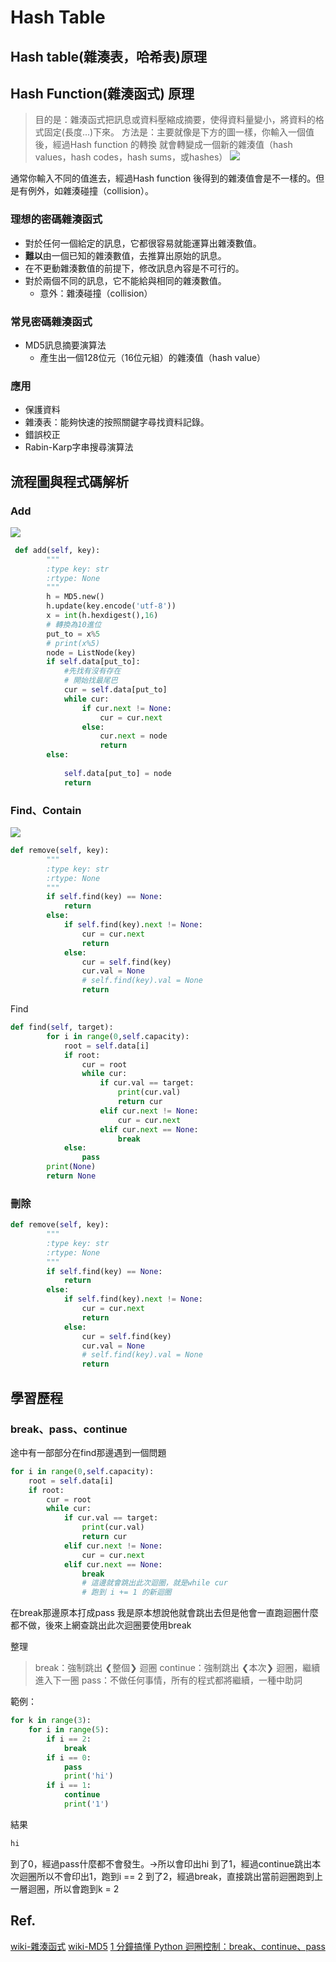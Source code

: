 # Hash Table


## Hash table(雜湊表，哈希表)原理
## Hash Function(雜湊函式) 原理
>目的是：雜湊函式把訊息或資料壓縮成摘要，使得資料量變小，將資料的格式固定(長度...)下來。
方法是：主要就像是下方的圖一樣，你輸入一個值後，經過Hash function 的轉換 就會轉變成一個新的雜湊值（hash values，hash codes，hash sums，或hashes）
![](https://i.imgur.com/hF5bdON.png)


通常你輸入不同的值進去，經過Hash function 後得到的雜湊值會是不一樣的。但是有例外，如雜湊碰撞（collision）。
###  理想的密碼雜湊函式
- 對於任何一個給定的訊息，它都很容易就能運算出雜湊數值。
- **難以**由一個已知的雜湊數值，去推算出原始的訊息。
- 在不更動雜湊數值的前提下，修改訊息內容是不可行的。
- 對於兩個不同的訊息，它不能給與相同的雜湊數值。
    - 意外：雜湊碰撞（collision）

### 常見密碼雜湊函式
- MD5訊息摘要演算法
    - 產生出一個128位元（16位元組）的雜湊值（hash value）
### 應用
- 保護資料
- 雜湊表：能夠快速的按照關鍵字尋找資料記錄。
- 錯誤校正
- Rabin-Karp字串搜尋演算法

## 流程圖與程式碼解析
### Add
![](https://i.imgur.com/JzzcIez.png)
```python
 def add(self, key):
        """
        :type key: str
        :rtype: None
        """
        h = MD5.new()
        h.update(key.encode('utf-8'))
        x = int(h.hexdigest(),16)
        # 轉換為10進位
        put_to = x%5
        # print(x%5)
        node = ListNode(key)
        if self.data[put_to]:
            #先找有沒有存在
            # 開始找最尾巴
            cur = self.data[put_to]
            while cur:
                if cur.next != None:
                    cur = cur.next
                else:
                    cur.next = node
                    return
        else:
            
            self.data[put_to] = node
            return 

```

### Find、Contain
![](https://i.imgur.com/pDeViiG.png)
```python
def remove(self, key):
        """
        :type key: str
        :rtype: None
        """
        if self.find(key) == None:
            return 
        else:
            if self.find(key).next != None:
                cur = cur.next 
                return 
            else:
                cur = self.find(key)
                cur.val = None
                # self.find(key).val = None
                return

```
Find
```python
def find(self, target):
        for i in range(0,self.capacity):
            root = self.data[i]
            if root:
                cur = root
                while cur:
                    if cur.val == target:
                        print(cur.val)
                        return cur
                    elif cur.next != None:
                        cur = cur.next
                    elif cur.next == None:
                        break
            else:
                pass
        print(None)
        return None

```
### 刪除
```python
def remove(self, key):
        """
        :type key: str
        :rtype: None
        """
        if self.find(key) == None:
            return 
        else:
            if self.find(key).next != None:
                cur = cur.next 
                return 
            else:
                cur = self.find(key)
                cur.val = None
                # self.find(key).val = None
                return

```

## 學習歷程

### break、pass、continue
途中有一部部分在find那邊遇到一個問題
```python
for i in range(0,self.capacity):
    root = self.data[i]
    if root:
        cur = root
        while cur:
            if cur.val == target:
                print(cur.val)
                return cur
            elif cur.next != None:
                cur = cur.next
            elif cur.next == None:
                break
                # 這邊就會跳出此次迴圈，就是while cur
                # 跑到 i += 1 的新迴圈
```
在break那邊原本打成pass 我是原本想說他就會跳出去但是他會一直跑迴圈什麼都不做，後來上網查跳出此次迴圈要使用break

整理

>break：強制跳出 ❮整個❯ 迴圈
continue：強制跳出 ❮本次❯ 迴圈，繼續進入下一圈
pass：不做任何事情，所有的程式都將繼續，一種中助詞

範例：
```python
for k in range(3):
    for i in range(5):
        if i == 2:
            break    
        if i == 0:
            pass
            print('hi')
        if i == 1:
            continue
            print('1')
```
結果
```python
hi
```
到了0，經過pass什麼都不會發生。->所以會印出hi
到了1，經過continue跳出本次迴圈所以不會印出1，跑到i == 2
到了2，經過break，直接跳出當前迴圈跑到上一層迴圈，所以會跑到k = 2

## Ref.
[wiki-雜湊函式](https://zh.wikipedia.org/wiki/%E6%95%A3%E5%88%97%E5%87%BD%E6%95%B8)
[wiki-MD5](https://zh.wikipedia.org/wiki/MD5)
[1 分鐘搞懂 Python 迴圈控制：break、continue、pass](https://medium.com/@chiayinchen/1-%E5%88%86%E9%90%98%E6%90%9E%E6%87%82-python-%E8%BF%B4%E5%9C%88%E6%8E%A7%E5%88%B6-break-continue-pass-be290cd1f9d8)

